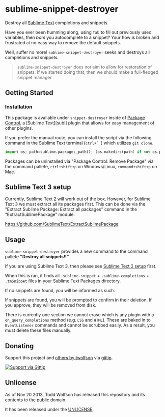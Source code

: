 # sublime-snippet-destroyer

Destroy all [Sublime Text][] completions and snippets.

[Sublime Text]: http://sublimetext.com/

Have you ever been humming along, using `Tab` to fill out previously used variables, then *bam* you autocomplete to a snippet? Your flow is broken and frustrated at no easy way to remove the default snippets.

Well, suffer no more! `sublime-snippet-destroyer` seeks and destroys all completions and snippets.

> `sublime-snippet-destroyer` does not aim to allow for restoration of snippets. If we started doing that, then we should make a full-fledged snippet manager.

## Getting Started
### Installation
This package is available under `snippet-destroyer` inside of [Package Control][pkg-control], a [Sublime Text][subl] plugin that allows for easy management of other plugins.

[pkg-control]: http://wbond.net/sublime_packages/package_control

If you prefer the manual route, you can install the script via the following command in the Sublime Text terminal (``ctrl+` ``) which utilizes `git clone`.

```python
import os; path=sublime.packages_path(); (os.makedirs(path) if not os.path.exists(path) else None); window.run_command('exec', {'cmd': ['git', 'clone', 'https://github.com/twolfson/sublime-snippet-destroyer', 'snippet-destroyer'], 'working_dir': path})
```

Packages can be uninstalled via "Package Control: Remove Package" via the command pallete, `ctrl+shift+p` on Windows/Linux, `command+shift+p` on Mac.

## Sublime Text 3 setup
Currently, Sublime Text 2 will work out of the box. However, for Sublime Text 3 we must extract all its packages first. This can be done via the "Extract Sublime Package: Extract all packages" command in the "ExtractSublimePackage" module.

https://github.com/SublimeText/ExtractSublimePackage

## Usage
`sublime-snippet-destroyer` provides a new command to the command pallete **"Destroy all snippets!!"**

If you are using Sublime Text 3, then please see [Sublime Text 3 setup](#sublime-text-3-setup) first.

When this is ran, it finds all `.sublime-snippet` + `.sublime-completions` + `.tmSnippet` files in your [Sublime Text][] Packages directory.

If no snippets are found, you will be informed as such.

If snippets are found, you will be prompted to confirm in their deletion. If you approve, they will be removed from disk.

There is currently one section we cannot erase which is any plugin with a `on_query_completions` method (e.g. `CSS` and `HTML`). These are baked in to `EventListener` commands and cannot be scrubbed easily. As a result, you must delete these files manually.

## Donating
Support this project and [others by twolfson][gittip] via [gittip][].

[![Support via Gittip][gittip-badge]][gittip]

[gittip-badge]: https://rawgithub.com/twolfson/gittip-badge/master/dist/gittip.png
[gittip]: https://www.gittip.com/twolfson/

## Unlicense
As of Nov 20 2013, Todd Wolfson has released this repository and its contents to the public domain.

It has been released under the [UNLICENSE][].

[UNLICENSE]: UNLICENSE
